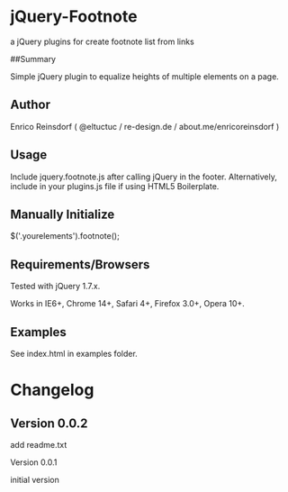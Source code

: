 # jQuery-Footnote

a jQuery plugins for create footnote list from links

##Summary

Simple jQuery plugin to equalize heights of multiple elements on a page.

Author
------

Enrico Reinsdorf ( @eltuctuc / re-design.de / about.me/enricoreinsdorf )

Usage
-----

Include jquery.footnote.js after calling jQuery in the footer. Alternatively, include in your plugins.js file if using HTML5 Boilerplate.

Manually Initialize
-------------------

$('.yourelements').footnote();

Requirements/Browsers
---------------------

Tested with jQuery 1.7.x.

Works in IE6+, Chrome 14+, Safari 4+, Firefox 3.0+, Opera 10+.

Examples
--------

See index.html in examples folder.

Changelog
=========

Version 0.0.2
-------------
add readme.txt

Version 0.0.1

initial version
